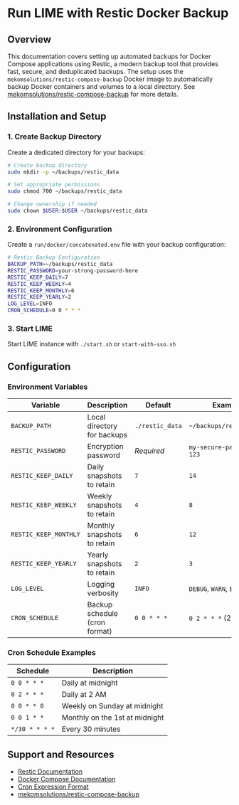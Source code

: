 # Run LIME with Restic Docker Backup

## Overview

This documentation covers setting up automated backups for Docker Compose applications using Restic, a modern backup tool that provides fast, secure, and deduplicated backups. The setup uses the `mekomsolutions/restic-compose-backup` Docker image to automatically backup Docker containers and volumes to a local directory. See [mekomsolutions/restic-compose-backup](https://github.com/mekomsolutions/restic-compose-backup) for more details.


## Installation and Setup

### 1. Create Backup Directory

Create a dedicated directory for your backups:

```bash
# Create backup directory
sudo mkdir -p ~/backups/restic_data

# Set appropriate permissions
sudo chmod 700 ~/backups/restic_data

# Change ownership if needed
sudo chown $USER:$USER ~/backups/restic_data
```

### 2. Environment Configuration

Create a `run/docker/concatenated.env` file with your backup configuration:

```bash
# Restic Backup Configuration
BACKUP_PATH=~/backups/restic_data
RESTIC_PASSWORD=your-strong-password-here
RESTIC_KEEP_DAILY=7
RESTIC_KEEP_WEEKLY=4
RESTIC_KEEP_MONTHLY=6
RESTIC_KEEP_YEARLY=2
LOG_LEVEL=INFO
CRON_SCHEDULE=0 0 * * *
```

### 3. Start LIME

Start LIME instance with `./start.sh` or `start-with-sso.sh`

## Configuration

### Environment Variables

| Variable | Description | Default | Example |
|----------|-------------|---------|---------|
| `BACKUP_PATH` | Local directory for backups | `./restic_data` | `~/backups/restic_data` |
| `RESTIC_PASSWORD` | Encryption password | *Required* | `my-secure-password-123` |
| `RESTIC_KEEP_DAILY` | Daily snapshots to retain | `7` | `14` |
| `RESTIC_KEEP_WEEKLY` | Weekly snapshots to retain | `4` | `8` |
| `RESTIC_KEEP_MONTHLY` | Monthly snapshots to retain | `6` | `12` |
| `RESTIC_KEEP_YEARLY` | Yearly snapshots to retain | `2` | `3` |
| `LOG_LEVEL` | Logging verbosity | `INFO` | `DEBUG`, `WARN`, `ERROR` |
| `CRON_SCHEDULE` | Backup schedule (cron format) | `0 0 * * *` | `0 2 * * *` (2 AM daily) |

### Cron Schedule Examples

| Schedule | Description |
|----------|-------------|
| `0 0 * * *` | Daily at midnight |
| `0 2 * * *` | Daily at 2 AM |
| `0 0 * * 0` | Weekly on Sunday at midnight |
| `0 0 1 * *` | Monthly on the 1st at midnight |
| `*/30 * * * *` | Every 30 minutes |

## Support and Resources

- [Restic Documentation](https://restic.readthedocs.io/)
- [Docker Compose Documentation](https://docs.docker.com/compose/)
- [Cron Expression Format](https://crontab.guru/)
- [mekomsolutions/restic-compose-backup](https://github.com/mekomsolutions/restic-compose-backup)